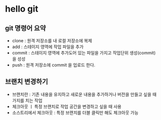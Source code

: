 # hello git

## git 명령어 요약

- clone : 원격 저장소를 내 로컬 저장소에 복제
- add : 스테이지 영역에 작업 파일을 추가
- commit : 스테이지 영역에 추가도어 있는 파일을 가지고 작업단위 생성(commit)을 성성
- push : 원격 저장소에 commit 을 업로드 한다.

## 브랜치 변경하기

- 브랜치란 : 기존 내용을 유지하고 새로운 내용을 추가하거나 버전을 만들고 싶을 때 가지를 치는 작업
- 체크아웃 ㅣ 특정 브랜치로 작업 공간을 변경하고 싶을 때 사용
- 소스트리에서 체크아웃 : 특정 브랜치를 더블 클릭만 해도 체크아웃 가능